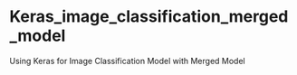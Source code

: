 # Keras_image_classification_merged_model
Using Keras for Image Classification Model with Merged Model
